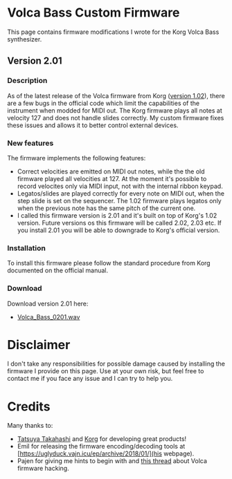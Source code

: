 # Volca Bass Custom Firmware
This page contains firmware modifications I wrote for the Korg Volca Bass synthesizer.
## Version 2.01
### Description
As of the latest release of the Volca firmware from Korg ([version 1.02](https://www.korg.com/us/support/download/software/0/140/4365/)), there are a few bugs in the official code which limit the capabilities of the instrument when modded for MIDI out. The Korg firmware plays all notes at velocity 127 and does not handle slides correctly. My custom firmware fixes these issues and allows it to better control external devices.
### New features
The firmware implements the following features:
* Correct velocities are emitted on MIDI out notes, while the the old firmware played all velocities at 127. At the moment it's possible to record velocites only via MIDI input, not with the internal ribbon keypad.
* Legatos/slides are played correctly for every note on MIDI out, when the step slide is set on the sequencer. The 1.02 firmware plays legatos only when the previous note has the same pitch of the current one.
* I called this firmware version is 2.01 and it's built on top of Korg's 1.02 version. Future versions os this firmware will be called 2.02, 2.03 etc. If you install 2.01 you will be able to downgrade to Korg's official version.
### Installation
To install this firmware please follow the standard procedure from Korg documented on the official manual.
### Download
Download version 2.01 here:
* [Volca_Bass_0201.wav](Volca_Bass_0201.wav)
# Disclaimer
I don't take any responsibilities for possible damage caused by installing the firmware I provide on this page. Use at your own risk, but feel free to contact me if you face any issue and I can try to help you.
# Credits
Many thanks to:
* [Tatsuya Takahashi](https://www.tatsuyatakahashi.com/) and [Korg](https://www.korg.com) for developing great products!
* Emil for releasing the firmware encoding/decoding tools at [https://uglyduck.vajn.icu/ep/archive/2018/01/](his webpage).
* Pajen for giving me hints to begin with and [this thread](https://www.gearslutz.com/board/electronic-music-instruments-and-electronic-music-production/1232112-volca-sample-firmware-hack.html?s=9dd803db3f00c353b81f8eccea4ead0a) about Volca firmware hacking.
